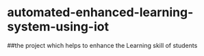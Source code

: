 # automated-enhanced-learning-system-using-iot

##the project which helps to enhance the Learning skill of students 
